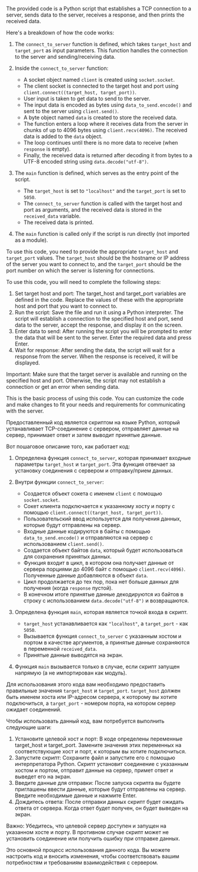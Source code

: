 The provided code is a Python script that establishes a TCP connection to a server, sends data to the server, receives 
a response, and then prints the received data.

Here's a breakdown of how the code works:

1. The `connect_to_server` function is defined, which takes `target_host` and `target_port` as input parameters. This 
   function handles the connection to the server and sending/receiving data.

2. Inside the `connect_to_server` function:
   - A socket object named `client` is created using `socket.socket`.
   - The client socket is connected to the target host and port using `client.connect((target_host, target_port))`.
   - User input is taken to get data to send to the server.
   - The input data is encoded as bytes using `data_to_send.encode()` and sent to the server using `client.send()`.
   - A byte object named `data` is created to store the received data.
   - The function enters a loop where it receives data from the server in chunks of up to 4096 bytes using 
     `client.recv(4096)`. The received data is added to the `data` object.
   - The loop continues until there is no more data to receive (when `response` is empty).
   - Finally, the received data is returned after decoding it from bytes to a UTF-8 encoded string using 
     `data.decode("utf-8")`.

3. The `main` function is defined, which serves as the entry point of the script.
   - The `target_host` is set to `"localhost"` and the `target_port` is set to `5050`.
   - The `connect_to_server` function is called with the target host and port as arguments, and the received data is 
     stored in the `received_data` variable.
   - The received data is printed.

4. The `main` function is called only if the script is run directly (not imported as a module).

To use this code, you need to provide the appropriate `target_host` and `target_port` values. The `target_host` should 
be the hostname or IP address of the server you want to connect to, and the `target_port` should be the port number on 
which the server is listening for connections.


To use this code, you will need to complete the following steps:

1. Set target host and port: The target_host and target_port variables are defined in the code. Replace the values of 
   these with the appropriate host and port that you want to connect to.
2. Run the script: Save the file and run it using a Python interpreter. The script will establish a connection to the 
   specified host and port, send data to the server, accept the response, and display it on the screen.
3. Enter data to send: After running the script you will be prompted to enter the data that will be sent to the 
   server. Enter the required data and press Enter.
4. Wait for response: After sending the data, the script will wait for a response from the server. When the response is 
   received, it will be displayed.

Important: 
Make sure that the target server is available and running on the specified host and port. Otherwise, the script may not 
establish a connection or get an error when sending data.

This is the basic process of using this code. You can customize the code and make changes to fit your needs and 
requirements for communicating with the server.




Предоставленный код является скриптом на языке Python, который устанавливает TCP-соединение с сервером, отправляет 
данные на сервер, принимает ответ и затем выводит принятые данные.

Вот пошаговое описание того, как работает код:

1. Определена функция `connect_to_server`, которая принимает входные параметры `target_host` и `target_port`. Эта 
   функция отвечает за установку соединения с сервером и отправку/прием данных.

2. Внутри функции `connect_to_server`:
   - Создается объект сокета с именем `client` с помощью `socket.socket`.
   - Сокет клиента подключается к указанному хосту и порту с помощью `client.connect((target_host, target_port))`.
   - Пользовательский ввод используется для получения данных, которые будут отправлены на сервер.
   - Входные данные кодируются в байты с помощью `data_to_send.encode()` и отправляются на сервер с использованием 
     `client.send()`.
   - Создается объект байтов `data`, который будет использоваться для сохранения принятых данных.
   - Функция входит в цикл, в котором она получает данные от сервера порциями до 4096 байт с помощью `client.recv(4096)`.
     Полученные данные добавляются в объект `data`.
   - Цикл продолжается до тех пор, пока нет больше данных для получения (когда `response` пустой).
   - В конечном итоге принятые данные декодируются из байтов в строку с использованием `data.decode("utf-8")` и 
     возвращаются.

3. Определена функция `main`, которая является точкой входа в скрипт.
   - `target_host` устанавливается как `"localhost"`, а `target_port` - как `5050`.
   - Вызывается функция `connect_to_server` с указанным хостом и портом в качестве аргументов, а принятые данные 
     сохраняются в переменной `received_data`.
   - Принятые данные выводятся на экран.

4. Функция `main` вызывается только в случае, если скрипт запущен напрямую (а не импортирован как модуль).

Для использования этого кода вам необходимо предоставить правильные значения `target_host` и `target_port`. `target_host`
должен быть именем хоста или IP-адресом сервера, к которому вы хотите подключиться, а `target_port` - номером порта, на 
котором сервер ожидает соединений.


Чтобы использовать данный код, вам потребуется выполнить следующие шаги:

1. Установите целевой хост и порт: В коде определены переменные target_host и target_port. Замените значения этих 
   переменных на соответствующие хост и порт, к которым вы хотите подключиться.
2. Запустите скрипт: Сохраните файл и запустите его с помощью интерпретатора Python. Скрипт установит соединение с 
   указанным хостом и портом, отправит данные на сервер, примет ответ и выведет его на экран.
3. Введите данные для отправки: После запуска скрипта вы будете приглашены ввести данные, которые будут отправлены на 
   сервер. Введите необходимые данные и нажмите Enter.
4. Дождитесь ответа: После отправки данных скрипт будет ожидать ответа от сервера. Когда ответ будет получен, он будет 
   выведен на экран.

Важно: 
Убедитесь, что целевой сервер доступен и запущен на указанном хосте и порту. В противном случае скрипт может не 
установить соединение или получить ошибку при отправке данных.

Это основной процесс использования данного кода. Вы можете настроить код и вносить изменения, чтобы соответствовать 
вашим потребностям и требованиям взаимодействия с сервером.